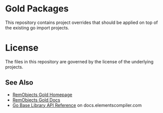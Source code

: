 # Gold Packages

This repository contains project overrides that should be applied on top of the existing go import projects. 

# License

The files in this repository are governed by the license of the underlying projects.

## See Also

* [RemObjects Gold Homepage](http://www.elementscompiler.com/gold/)
* [RemObjects Gold Docs](http://docs.elementscompiler.com/gold/)
* [Go Base Library API Reference](http://docs.elementscompiler.com/API/GoBaseLibrary) on docs.elementscompiler.com
